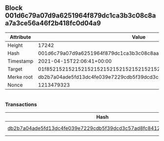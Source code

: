 ## Block 001d6c79a07d9a6251964f879dc1ca3b3c08c8aa7a3ce56a46f2b418fc0d04a9

Attribute | Value
--- | ---
Height | 17242
Hash | 001d6c79a07d9a6251964f879dc1ca3b3c08c8aa7a3ce56a46f2b418fc0d04a9
Timestamp | 2021-04-15T22:06:41+00:00
Target | 01f8521521521521521521521521521521521521521521521521521521521521
Merke root | db2b7a04ade5fd13dc4fe039e7229cdb5f39dcd3c57ad8fc8412737ad86205e5
Nonce | 1213479323

```

```

### Transactions

Hash | Amount
--- | ---
[db2b7a04ade5fd13dc4fe039e7229cdb5f39dcd3c57ad8fc8412737ad86205e5](db2b7a04ade5fd13dc4fe039e7229cdb5f39dcd3c57ad8fc8412737ad86205e5.md) | 10.00000000 SKEPTI 
